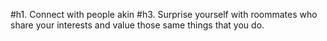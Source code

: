 #h1. Connect with people akin
#h3. Surprise yourself with roommates who share your interests and value those same things that you do.
